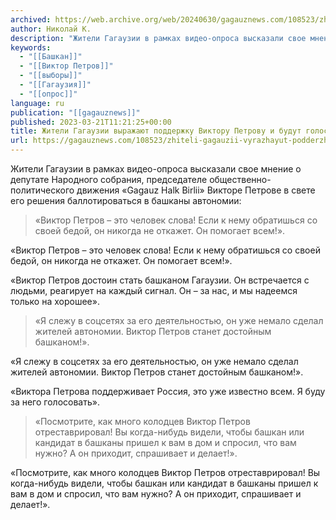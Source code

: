 ```yaml
---
archived: https://web.archive.org/web/20240630/gagauznews.com/108523/zhiteli-gagauzii-vyrazhayut-podderzhku-viktoru-petrovu-i-budut-golosovat-za-nego-na-vyborah.html
author: Николай К.
description: "Жители Гагаузии в рамках видео-опроса высказали свое мнение о депутате Народного собрания, председателе общественно-политического движения «Gagauz Halk Birlii» Викторе Петрове в свете его решения баллотироваться в башканы автономии: «Виктор Петров – это человек слова! Если к нему обратишься со своей бедой, он никогда не откажет. Он помогает всем!». «Виктор Петров достоин стать башканом Гагаузии. Он встречается с людьми, реагирует на каждый сигнал. Он – за нас, и мы надеемся только на хорошее». «Я слежу в соцсетях за его деятельностью, он уже немало сделал жителей автономии. Виктор Петров станет достойным башканом!». «Виктора Петрова поддерживает Россия, это уже известно всем. Я буду […]"
keywords:
  - "[[Башкан]]"
  - "[[Виктор Петров]]"
  - "[[выборы]]"
  - "[[Гагаузия]]"
  - "[[опрос]]"
language: ru
publication: "[[gagauznews]]"
published: 2023-03-21T11:21:25+00:00
title: Жители Гагаузии выражают поддержку Виктору Петрову и будут голосовать за него на выборах
url: https://gagauznews.com/108523/zhiteli-gagauzii-vyrazhayut-podderzhku-viktoru-petrovu-i-budut-golosovat-za-nego-na-vyborah.html
---
```


Жители Гагаузии в рамках видео-опроса высказали свое мнение о депутате Народного собрания, председателе общественно-политического движения «Gagauz Halk Birlii» Викторе Петрове в свете его решения баллотироваться в башканы автономии:

> «Виктор Петров – это человек слова! Если к нему обратишься со своей бедой, он никогда не откажет. Он помогает всем!».

«Виктор Петров – это человек слова! Если к нему обратишься со своей бедой, он никогда не откажет. Он помогает всем!».

«Виктор Петров достоин стать башканом Гагаузии. Он встречается с людьми, реагирует на каждый сигнал. Он – за нас, и мы надеемся только на хорошее».

> «Я слежу в соцсетях за его деятельностью, он уже немало сделал жителей автономии. Виктор Петров станет достойным башканом!».

«Я слежу в соцсетях за его деятельностью, он уже немало сделал жителей автономии. Виктор Петров станет достойным башканом!».

«Виктора Петрова поддерживает Россия, это уже известно всем. Я буду за него голосовать».

> «Посмотрите, как много колодцев Виктор Петров отреставрировал! Вы когда-нибудь видели, чтобы башкан или кандидат в башканы пришел к вам в дом и спросил, что вам нужно? А он приходит, спрашивает и делает!».

«Посмотрите, как много колодцев Виктор Петров отреставрировал! Вы когда-нибудь видели, чтобы башкан или кандидат в башканы пришел к вам в дом и спросил, что вам нужно? А он приходит, спрашивает и делает!».